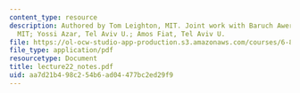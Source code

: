 ```yaml
---
content_type: resource
description: Authored by Tom Leighton, MIT. Joint work with Baruch Awerbuch, JHU &
  MIT; Yossi Azar, Tel Aviv U.; Amos Fiat, Tel Aviv U.
file: https://ol-ocw-studio-app-production.s3.amazonaws.com/courses/6-895-theory-of-parallel-systems-sma-5509-fall-2003/aa7d21b498c254b6ad04477bc2ed29f9_lecture22_notes.pdf
file_type: application/pdf
resourcetype: Document
title: lecture22_notes.pdf
uid: aa7d21b4-98c2-54b6-ad04-477bc2ed29f9
---
```

